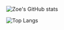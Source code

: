 ![Zoe's GitHub stats](https://github-readme-stats.vercel.app/api?username=zizz-0&show_icons=true&hide=stars&bg_color=00000000&theme=shades-of-purple)

![Top Langs](https://github-readme-stats.vercel.app/api/top-langs/?username=zizz-0&layout=donut&bg_color=00000000&theme=shades-of-purple)